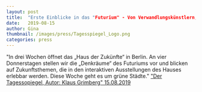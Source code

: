 ```yaml
---
layout: post
title:  "Erste Einblicke in das "Futurium" - Von Verwandlungskünstlern, Energiefängern und Naturtalenten"
date:   2019-08-15
author: Gina
thumbnail: /images/press/Tagesspiegel_Logo.png
categories: press
---
```

"In drei Wochen öffnet das „Haus der Zukünfte“ in Berlin. An vier Donnerstagen stellen wir die „Denkräume“ des Futuriums vor und blicken auf Zukunftsthemen, die in den interaktiven Ausstellungen des Hauses erlebbar werden. Diese Woche geht es um grüne Städte."
<a href="https://www.tagesspiegel.de/berlin/serie-erste-einblicke-in-das-futurium-von-verwandlungskuenstlern-energiefaengern-und-naturtalenten/24903892.html" target="_blank">"Der Tagessopiegel, Autor: Klaus Grimberg" 15.08.2019</a>
